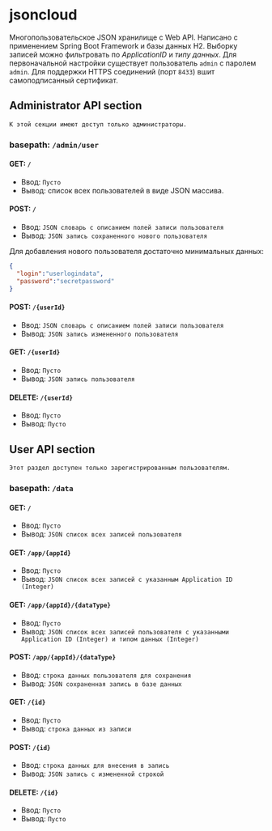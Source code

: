 # jsoncloud

Многопользовательское JSON хранилище с Web API. Написано с применением Spring Boot Framework и базы данных H2.
Выборку записей можно фильтровать по _ApplicationID_ и _типу данных_. Для первоначальной настройки существует
пользователь `admin` с паролем `admin`. Для поддержки HTTPS соединений (порт `8433`) вшит самоподписанный сертификат.

## Administrator API section

```К этой секции имеют доступ только администраторы.```

### basepath: `/admin/user`

#### GET: `/`
* Ввод: `Пусто`
* Вывод: список всех пользователей в виде JSON массива.

#### POST: `/`
* Ввод: `JSON словарь с описанием полей записи пользователя`
* Вывод: `JSON запись сохраненного нового пользователя`

Для добавления нового пользователя достаточно минимальных данных:
```json
{
  "login":"userlogindata",
  "password":"secretpassword"
}
```

#### POST: `/{userId}`
* Ввод: `JSON словарь с описанием полей записи пользователя`
* Вывод: `JSON запись измененного пользователя`

#### GET: `/{userId}`

* Ввод: `Пусто`
* Вывод: `JSON запись пользователя`

#### DELETE: `/{userId}`

* Ввод: `Пусто`
* Вывод: `Пусто`

## User API section

```Этот раздел доступен только зарегистрированным пользователям.```

### basepath: `/data`

#### GET: `/`

* Ввод: `Пусто`
* Вывод: `JSON список всех записей пользователя`

#### GET: `/app/{appId}`

* Ввод: `Пусто`
* Вывод: `JSON список всех записей с указанным Application ID (Integer)`

#### GET: `/app/{appId}/{dataType}`

* Ввод: `Пусто`
* Вывод: `JSON список всех записей пользователя с указанными Application ID (Integer) и типом данных (Integer)`

#### POST: `/app/{appId}/{dataType}`

* Ввод: `строка данных пользователя для сохранения`
* Вывод: `JSON сохраненная запись в базе данных`

#### GET: `/{id}`

* Ввод: `Пусто`
* Вывод: `строка данных из записи`

#### POST: `/{id}`

* Ввод: `строка данных для внесения в запись`
* Вывод: `JSON запись с измененной строкой`

#### DELETE: `/{id}`

* Ввод: `Пусто`
* Вывод: `Пусто`
